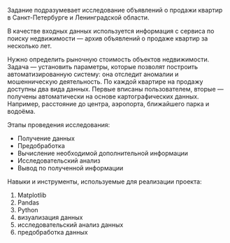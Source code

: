 Задание подразумевает исследование объявлений о продажи квартир в Санкт-Петербурге и Ленинградской области. 

В качестве входных данных используется информация с сервиса по поиску недвижимости — архив объявлений о продаже квартир за несколько лет.

Нужно определить рыночную стоимость объектов недвижимости. 
Задача — установить параметры, которые позволят построить автоматизированную систему: она отследит аномалии и мошенническую деятельность.
По каждой квартире на продажу доступны два вида данных. Первые вписаны пользователем, вторые — получены автоматически на основе картографических данных. 
Например, расстояние до центра, аэропорта, ближайшего парка и водоёма.

Этапы проведения исследования:
- Получение данных
- Предобработка
- Вычисление необходимой дополнительной информации
- Исследовательский анализ
- Вывод по полученной информации

Навыки и инструменты, используемые для реализации проекта:
1. Matplotlib
2. Pandas 
3. Python
4. визуализация данных
5. исследовательский анализ данных
6. предобработка данных
